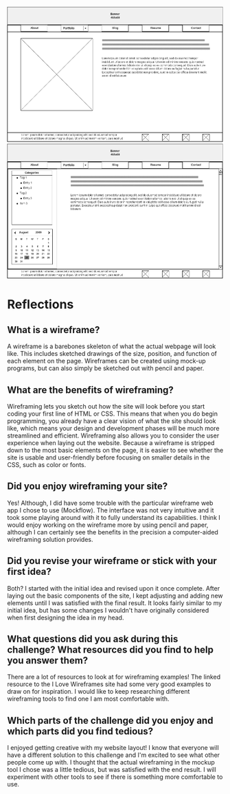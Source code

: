 ![Main Index Wireframe](./imgs/wireframe-index.png)
![Blog Index Wireframe](./imgs/wireframe-blog-index.png)

# Reflections

## What is a wireframe?

A wireframe is a barebones skeleton of what the actual webpage will look like. This includes sketched drawings of the size, position, and function of each element on the page. Wireframes can be created using mock-up programs, but can also simply be sketched out with pencil and paper.

## What are the benefits of wireframing?

Wireframing lets you sketch out how the site will look before you start coding your first line of HTML or CSS. This means that when you do begin programming, you already have a clear vision of what the site should look like, which means your design and development phases will be much more streamlined and efficient. Wireframing also allows you to consider the user experience when laying out the website. Because a wireframe is stripped down to the most basic elements on the page, it is easier to see whether the site is usable and user-friendly before focusing on smaller details in the CSS, such as color or fonts.

## Did you enjoy wireframing your site?

Yes! Although, I did have some trouble with the particular wireframe web app I chose to use (Mockflow). The interface was not very intuitive and it took some playing around with it to fully understand its capabilities. I think I would enjoy working on the wireframe more by using pencil and paper, although I can certainly see the benefits in the precision a computer-aided wireframing solution provides.

## Did you revise your wireframe or stick with your first idea?

Both? I started with the initial idea and revised upon it once complete. After laying out the basic components of the site, I kept adjusting and adding new elements until I was satisfied with the final result. It looks fairly similar to my initial idea, but has some changes I wouldn't have originally considered when first designing the idea in my head.

## What questions did you ask during this challenge? What resources did you find to help you answer them?

There are a lot of resources to look at for wireframing examples! The linked resource to the I Love Wireframes site had some very good examples to draw on for inspiration. I would like to keep researching different wireframing tools to find one I am most comfortable with.

## Which parts of the challenge did you enjoy and which parts did you find tedious?

I enjoyed getting creative with my website layout! I know that everyone will have a different solution to this challenge and I'm excited to see what other people come up with. I thought that the actual wireframing in the mockup tool I chose was a little tedious, but was satisfied with the end result. I will experiment with other tools to see if there is something more comfortable to use.